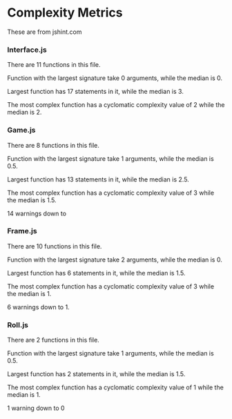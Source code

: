 # Complexity Metrics
These are from jshint.com

### Interface.js
There are 11 functions in this file.

Function with the largest signature take 0 arguments, while the median is 0.

Largest function has 17 statements in it, while the median is 3.

The most complex function has a cyclomatic complexity value of 2 while the median is 2.

### Game.js
There are 8 functions in this file.

Function with the largest signature take 1 arguments, while the median is 0.5.

Largest function has 13 statements in it, while the median is 2.5.

The most complex function has a cyclomatic complexity value of 3 while the median is 1.5.

14 warnings down to 

### Frame.js
There are 10 functions in this file.

Function with the largest signature take 2 arguments, while the median is 0.

Largest function has 6 statements in it, while the median is 1.5.

The most complex function has a cyclomatic complexity value of 3 while the median is 1.

6 warnings down to 1.

### Roll.js
There are 2 functions in this file.

Function with the largest signature take 1 arguments, while the median is 0.5.

Largest function has 2 statements in it, while the median is 1.5.

The most complex function has a cyclomatic complexity value of 1 while the median is 1.

1 warning down to 0
